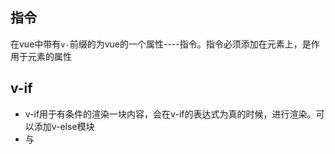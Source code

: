 ## 指令 

在vue中带有`v-`前缀的为vue的一个属性----指令。指令必须添加在元素上，是作用于元素的属性

## v-if

- v-if用于有条件的渲染一块内容，会在v-if的表达式为真的时候，进行渲染。可以添加v-else模块
- 与<template>结合使用，有条件的渲染某一些组件及内容
- v-else必须紧跟在v-if或v-else-if之后，否则不会被识别
  ```
  <template v-if = "ok">
    <Hello/>
    <World/>
  </template>
  ```

## 对v-if应使用key来避免复用数据

- 使用Key来管理复用的元素。因为Vue会尽可能高效的渲染元素，就会复用已经渲染过的元素，而不是从头开始渲染。
比如v-if和v-else会复用同一个元素,
```
<template v-if="loginType === 'username'">
  <label>Username</label>
  <input placeholder="Enter your username">
</template>
<template v-else>
  <label>Email</label>
  <input placeholder="Enter your email address">
</template>
```
- 解决办法
```
<template v-if="loginType === 'username'">
  <label>Username</label>
  <input placeholder="Enter your username" key="username-input">
</template>
<template v-else>
  <label>Email</label>
  <input placeholder="Enter your email address" key="email-input">
</template>
```

## v-show指令

- 也是有条件的展示页面，不同的是，他不管展不展示，都会被渲染并保留在DOM中，只是简单的切换css的display属性。
- 他不支持template也不支持v-else
  ```
  <h1 v-show = 'ok'>你好</h1>
  ```

## v-if 和 v-for的区别

- v-if是真正的渲染条件，因为它会确保在切换过程中条件内的事件监听器和子组件适当的被创建和销毁。
- v-if也是惰性的，在初始条件为false时，他什么都不做，直到第一次条件为真的才会渲染。
- v-show不管条件是什么，都会被渲染，他只是简单的进行css的切换。
- v-if有更高的切换开销，v-show有高的初始渲染开销，频繁切换使用v-show，切换改变次数较少，使用v-if

## v-for 与 v-if不建议一起使用

因为v-for的优先级更高，每次进行一次循环，都会使用v-if进行判断，造成性能浪费。

## v-for基于一个数组来渲染一个列表，使用item in items 特殊语法

```
<ul>
  <li v-for = {(item,index) in items} :key = {item.id}>{{item.id}}</li>
</ul>
```
- v-for 接受两个参数，item数组参数，index当前索引
- 也可以使用v-for来遍历对象的property
- 为了给Vue一个提示，追踪到每一个节点，在v-for中，需要使用Key
- 在组件中可以使用v-for，key值必须出现

## v-on指令监听DOM事件

## v-text，v-html，v-once,v-cloak，v-bind

- v-test更新test
  ```
  <span v-test ="name"></span> 等价于 <span>{{name}}</span>
  ```
- v-html更新HTML
  容易造成xss攻击，所以这个指令不要用在用户提交上。并且她插入的内容会按照普通的HTML模板进行编译，而不是vue的模板进行编译。
- v-once：只渲染元素和组件一次
- v-cloak：防止出现{{}}闪烁。
- v-bind：动态地绑定一个或多个 attribute，或一个组件 prop 到表达式。

## 自定义指令

- 在vue2.0中，代码的复用和抽象的主要形式是组件，然后，有的情况下，仍需对普通的DOM元素进行底层的操作，就会使用自定义指令。使用directive注册自定义指令
- 比如，打开页面，input框自动聚焦
  ```
  //全局注册一个指令v-focus
  Vue.directive('focus',{
    //当被绑定的元素插入到DOM中时
    inserted: function(el){
      el.focus()
    }
  })
  //在模板上使用
  <input v-focus>
  //也可以局部注册一个directves
  ```

## 自定义指令的钩子函数

1. bind()只调用一次，指令第一次被绑定到元素时候调用，也就是初始化时调用
2. inserted():被绑定的元素插入到父节点时调用（仅保证父节点存在，但不保证被插入到节点中）
3. update():所属的组件的VNode更新时调用，但是可能发生在其子 VNode 更新之前
4. componentUpdated：指令所在组件的 VNode 及其子 VNode 全部更新后调用。
5. unbind：只调用一次，指令与元素解绑时调用。
   
## 自定义指令的钩子函数的参数

1. el:DOM节点
2. binding：一个对象
   - name：指令名，不包括 v- 前缀。
   - value：指令的绑定值，例如：v-my-directive="1 + 1" 中，绑定值为 2。
   - oldValue：指令绑定的前一个值，仅在 update 和 componentUpdated 钩子中可用。无论值是否改变都可用。
   - expression：字符串形式的指令表达式。例如 v-my-directive="1 + 1" 中，表达式为 "1 + 1"。
   - arg：传给指令的参数，可选。例如 v-my-directive:foo 中，参数为 "foo"。
   - modifiers：一个包含修饰符的对象。例如：v-my-directive.foo.bar 中，修饰符对象为 { foo: true, bar: true }。
3. vnode：Vue 编译生成的虚拟节点。移步 VNode API 来了解更多详情。
4. oldVnode：上一个虚拟节点，仅在 update 和 componentUpdated 钩子中可用。

## 动态指令参数

指令的参数可以是动态的，v-mydirective:[argument]="value" 中，argument 参数可以根据组件实例数据进行更新！这使得自定义指令可以在应用中被灵活使用。
  